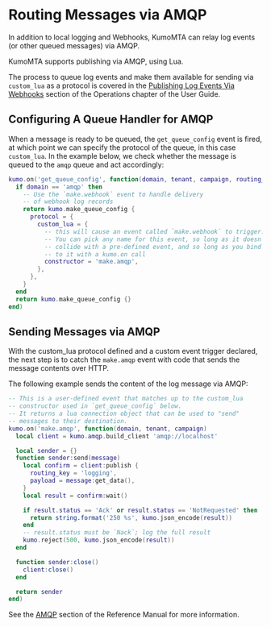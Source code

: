 # Routing Messages via AMQP

In addition to local logging and Webhooks, KumoMTA can relay log events (or other queued messages) via AMQP.

KumoMTA supports publishing via AMQP, using Lua.

The process to queue log events and make them available for sending via `custom_lua` as a protocol is covered in the [Publishing Log Events Via Webhooks](../operation/webhooks.md) section of the Operations chapter of the User Guide.

## Configuring A Queue Handler for AMQP

When a message is ready to be queued, the `get_queue_config` event is fired, at which point we can specify the protocol of the queue, in this case `custom_lua`. In the example below, we check whether the message is queued to the `amqp` queue and act accordingly:

```lua
kumo.on('get_queue_config', function(domain, tenant, campaign, routing_domain)
  if domain == 'amqp' then
    -- Use the `make.webhook` event to handle delivery
    -- of webhook log records
    return kumo.make_queue_config {
      protocol = {
        custom_lua = {
          -- this will cause an event called `make.webhook` to trigger.
          -- You can pick any name for this event, so long as it doesn't
          -- collide with a pre-defined event, and so long as you bind
          -- to it with a kumo.on call
          constructor = 'make.amqp',
        },
      },
    }
  end
  return kumo.make_queue_config {}
end)
```

## Sending Messages via AMQP

With the custom_lua protocol defined and a custom event trigger declared, the next step is to catch the `make.amqp` event with code that sends the message contents over HTTP.

The following example sends the content of the log message via AMQP:

```lua
-- This is a user-defined event that matches up to the custom_lua
-- constructor used in `get_queue_config` below.
-- It returns a lua connection object that can be used to "send"
-- messages to their destination.
kumo.on('make.amqp', function(domain, tenant, campaign)
  local client = kumo.amqp.build_client 'amqp://localhost'

  local sender = {}
  function sender:send(message)
    local confirm = client:publish {
      routing_key = 'logging',
      payload = message:get_data(),
    }
    local result = confirm:wait()

    if result.status == 'Ack' or result.status == 'NotRequested' then
      return string.format('250 %s', kumo.json_encode(result))
    end
    -- result.status must be `Nack`; log the full result
    kumo.reject(500, kumo.json_encode(result))
  end

  function sender:close()
    client:close()
  end

  return sender
end)
```

See the [AMQP](../../reference/kumo.amqp/index.md) section of the Reference Manual for more information.
